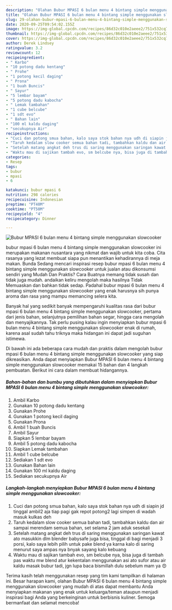 ```yaml
---
description: "Olahan Bubur MPASI 6 bulan menu 4 bintang simple menggunakan slowcooker | Langkah Membuat Bubur MPASI 6 bulan menu 4 bintang simple menggunakan slowcooker Yang Enak Dan Mudah"
title: "Olahan Bubur MPASI 6 bulan menu 4 bintang simple menggunakan slowcooker | Langkah Membuat Bubur MPASI 6 bulan menu 4 bintang simple menggunakan slowcooker Yang Enak Dan Mudah"
slug: 29-olahan-bubur-mpasi-6-bulan-menu-4-bintang-simple-menggunakan-slowcooker-langkah-membuat-bubur-mpasi-6-bulan-menu-4-bintang-simple-menggunakan-slowcooker-yang-enak-dan-mudah
date: 2020-09-25T09:54:02.155Z
image: https://img-global.cpcdn.com/recipes/86d32c010e2aeee2/751x532cq70/bubur-mpasi-6-bulan-menu-4-bintang-simple-menggunakan-slowcooker-foto-resep-utama.jpg
thumbnail: https://img-global.cpcdn.com/recipes/86d32c010e2aeee2/751x532cq70/bubur-mpasi-6-bulan-menu-4-bintang-simple-menggunakan-slowcooker-foto-resep-utama.jpg
cover: https://img-global.cpcdn.com/recipes/86d32c010e2aeee2/751x532cq70/bubur-mpasi-6-bulan-menu-4-bintang-simple-menggunakan-slowcooker-foto-resep-utama.jpg
author: Derek Lindsey
ratingvalue: 3.2
reviewcount: 12
recipeingredient:
- " Karbo"
- "10 potong dadu kentang"
- " Prohe"
- "1 potong kecil daging"
- " Prona"
- "1 buah Buncis"
- " Sayur"
- "5 lembar bayam"
- "5 potong dadu kabocha"
- " Lemak tambahan"
- "1 cube belcube"
- "1 sdt evo"
- " Bahan lain"
- "100 ml kaldu daging"
- "secukupnya Air"
recipeinstructions:
- "Cuci dan potong smua bahan, kalo saya stok bahan nya udh di siapin jd tinggal ambil2 aja tiap pagi gak repot potong2 lagi simpen di wadah masuk kulkas deh"
- "Taruh kedalam slow cooker semua bahan tadi, tambahkan kaldu dan air sampai merendam semua bahan, set selama 2 jam aduk sesekali"
- "Setelah matang angkat deh trus di saring menggunakan saringan kawat ato masukkin dlm blender babysafe juga bisa, tinggal di bagi menjadi 3 porsi, kalo saya lebih pilih untuk pake blend ya karna kalo di saring menurut saya ampas nya bnyak sayang kalo kebuang"
- "Waktu mau di sajikan tambah evo, sm belcube nya, bisa juga di tambah pas waktu mw blend atur kekentalan menggunakan asi ato sufor atau air kaldu masak bubur tadi, jgn lupa baca bismillah dulu sebelum mam ya 😍"
categories:
- Resep
tags:
- bubur
- mpasi
- 6

katakunci: bubur mpasi 6 
nutrition: 298 calories
recipecuisine: Indonesian
preptime: "PT40M"
cooktime: "PT50M"
recipeyield: "4"
recipecategory: Dinner

---
```



![Bubur MPASI 6 bulan menu 4 bintang simple menggunakan slowcooker](https://img-global.cpcdn.com/recipes/86d32c010e2aeee2/751x532cq70/bubur-mpasi-6-bulan-menu-4-bintang-simple-menggunakan-slowcooker-foto-resep-utama.jpg)


bubur mpasi 6 bulan menu 4 bintang simple menggunakan slowcooker ini merupakan makanan nusantara yang nikmat dan wajib untuk kita coba. Cita rasanya yang lezat membuat siapa pun menantikan kehadirannya di meja makan.
Bunda Sedang mencari inspirasi resep bubur mpasi 6 bulan menu 4 bintang simple menggunakan slowcooker untuk jualan atau dikonsumsi sendiri yang Mudah Dan Praktis? Cara Buatnya memang tidak susah dan tidak juga mudah. andaikan keliru mengolah maka hasilnya Tidak Memuaskan dan bahkan tidak sedap. Padahal bubur mpasi 6 bulan menu 4 bintang simple menggunakan slowcooker yang enak harusnya sih punya aroma dan rasa yang mampu memancing selera kita.

Banyak hal yang sedikit banyak mempengaruhi kualitas rasa dari bubur mpasi 6 bulan menu 4 bintang simple menggunakan slowcooker, pertama dari jenis bahan, selanjutnya pemilihan bahan segar, hingga cara mengolah dan menyajikannya. Tak perlu pusing kalau ingin menyiapkan bubur mpasi 6 bulan menu 4 bintang simple menggunakan slowcooker enak di rumah, karena asal sudah tahu triknya maka hidangan ini dapat jadi suguhan istimewa.




Di bawah ini ada beberapa cara mudah dan praktis dalam mengolah bubur mpasi 6 bulan menu 4 bintang simple menggunakan slowcooker yang siap dikreasikan. Anda dapat menyiapkan Bubur MPASI 6 bulan menu 4 bintang simple menggunakan slowcooker memakai 15 bahan dan 4 langkah pembuatan. Berikut ini cara dalam membuat hidangannya.

<!--inarticleads1-->

##### Bahan-bahan dan bumbu yang dibutuhkan dalam menyiapkan Bubur MPASI 6 bulan menu 4 bintang simple menggunakan slowcooker:

1. Ambil  Karbo
1. Gunakan 10 potong dadu kentang
1. Gunakan  Prohe
1. Gunakan 1 potong kecil daging
1. Gunakan  Prona
1. Ambil 1 buah Buncis
1. Ambil  Sayur
1. Siapkan 5 lembar bayam
1. Ambil 5 potong dadu kabocha
1. Siapkan  Lemak tambahan
1. Ambil 1 cube belcube
1. Sediakan 1 sdt evo
1. Gunakan  Bahan lain
1. Gunakan 100 ml kaldu daging
1. Sediakan secukupnya Air




<!--inarticleads2-->

##### Langkah-langkah menyiapkan Bubur MPASI 6 bulan menu 4 bintang simple menggunakan slowcooker:

1. Cuci dan potong smua bahan, kalo saya stok bahan nya udh di siapin jd tinggal ambil2 aja tiap pagi gak repot potong2 lagi simpen di wadah masuk kulkas deh
1. Taruh kedalam slow cooker semua bahan tadi, tambahkan kaldu dan air sampai merendam semua bahan, set selama 2 jam aduk sesekali
1. Setelah matang angkat deh trus di saring menggunakan saringan kawat ato masukkin dlm blender babysafe juga bisa, tinggal di bagi menjadi 3 porsi, kalo saya lebih pilih untuk pake blend ya karna kalo di saring menurut saya ampas nya bnyak sayang kalo kebuang
1. Waktu mau di sajikan tambah evo, sm belcube nya, bisa juga di tambah pas waktu mw blend atur kekentalan menggunakan asi ato sufor atau air kaldu masak bubur tadi, jgn lupa baca bismillah dulu sebelum mam ya 😍




Terima kasih telah menggunakan resep yang tim kami tampilkan di halaman ini. Besar harapan kami, olahan Bubur MPASI 6 bulan menu 4 bintang simple menggunakan slowcooker yang mudah di atas dapat membantu Anda menyiapkan makanan yang enak untuk keluarga/teman ataupun menjadi inspirasi bagi Anda yang berkeinginan untuk berbisnis kuliner. Semoga bermanfaat dan selamat mencoba!
